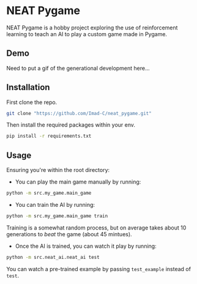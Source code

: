 # NEAT Pygame

NEAT Pygame is a hobby project exploring the use of reinforcement learning to teach an AI to play a custom game made in Pygame.

## Demo

Need to put a gif of the generational development here...

## Installation 

First clone the repo. 

```bash
git clone "https://github.com/Imad-C/neat_pygame.git"
```

Then install the required packages within your env.

```bash
pip install -r requirements.txt
```

## Usage

Ensuring you're within the root directory:

* You can play the main game manually by running:
```bash
python -m src.my_game.main_game  
```

* You can train the AI by running:
```bash
python -m src.my_game.main_game train
```
Training is a somewhat random process, but on average takes about 10 generations to _beat_ the game (about 45 mintues).

* Once the AI is trained, you can watch it play by running:
```bash
python -m src.neat_ai.neat_ai test 
```
You can watch a pre-trained example by passing `test_example` instead of `test`.